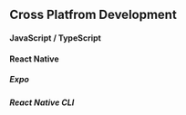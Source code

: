 ## Cross Platfrom Development

#### JavaScript / TypeScript

#### React Native

##### Expo

##### React Native CLI
